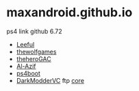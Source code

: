 # maxandroid.github.io
ps4 link github 6.72
* [Leeful](https://github.com/Leeful)
* [thewolfgames](https://github.com/thewolfgames)
* [theheroGAC](https://github.com/theheroGAC/ps4jb)
* [Al-Azif](https://github.com/Al-Azif)
* [ps4boot](https://github.com/ps4boot)
* [DarkModderVC](https://github.com/DarkModderVC/PS4JB) ftp [core](http://ps4gentoo.unaux.com/)
